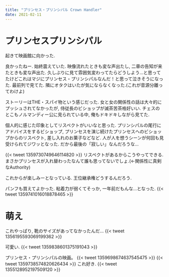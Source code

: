 ```yaml
---
title: "プリンセス・プリンシパル Crown Handler"
date: 2021-02-11
---
```


# プリンセスプリンシパル
起きて映画館に向かった.

良かったねー. 始終震えていた. 映像流れたときも変な声出たし, 二章の告知が来たときも変な声出た. 久しぶりに見て雰囲気変わってたらどうしよう...と思ってたけどこれはマジにプリンセス・プリンシパルなんだ！と思って泣きそうになった. 最前列で見てた. 隣にオタクはいたが気にならなくなった.(これが音源分離ってわけよ)

ストーリーはTHE・スパイ物という感じだった. 女と女の関係性の話は大々的にプッシュされてなかったが, 侍従長のビショップが滅茶苦茶格好いい. チェスのとこもノルマンディー公に見られている中, 俺もドキドキしながら見てた.

個人的に感じた印象としてリスペクトがいいなと思った. プリンシパルの尾行にアドバイスをするビショップ, プリンセスを演じ続けたプリンセスへのビショップからのリスペクト, 差し入れのお菓子などなど. 人が人を想うシーンが何回も見受けられてジワッとなった. だから最後の「寂しい」なんだろうな...

{{< tweet 1359730749646114820 >}}
リスペクトがあるからこうやってできる. まさかプリンセスが入れ替わったなんて誰も思ってないでしょ.(←関係性に真剣なAuthority)

これからが楽しみーとなっている. 王位継承権どうするんだろう.

パンフも買えてよかった. 粘着力が弱くてそっか, 一年前だもんな...となった.
{{< tweet 1359741016018878465 >}}
# 萌え

これやっぱり, 靴のサイズがあってなかったんだ...
{{< tweet 1356195593069199362 >}}

可愛い.
{{< tweet 1359838601375191043 >}}

プリンセス・プリンシパルの映画。
{{< tweet 1359698674637545475 >}}
{{< tweet 1359738574820626434 >}}
これ好き.
{{< tweet 1355128952197509120 >}}

